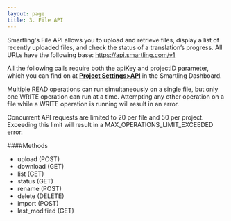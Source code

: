 ```yaml
---
layout: page
title: 3. File API
---
```


Smartling's File API allows you to upload and retrieve files, display a list of recently uploaded files, and check the status of a translation’s progress. All URLs have the following base: https://api.smartling.com/v1

All the following calls require both the apiKey and projectID parameter, which you can find on at [**Project Settings>API**](https://dashboard.smartling.com/settings/api) in the Smartling Dashboard.

Multiple READ operations can run simultaneously on a single file, but only one WRITE operation can run at a time. Attempting any other operation on a file while a WRITE operation is running will result in an error.

Concurrent API requests are limited to 20 per file and 50 per project. Exceeding this limit will result in a MAX_OPERATIONS_LIMIT_EXCEEDED error.

####Methods

* upload (POST)
* download (GET)
* list (GET)
* status (GET)
* rename (POST)
* delete (DELETE)
* import (POST)
* last_modified (GET)
